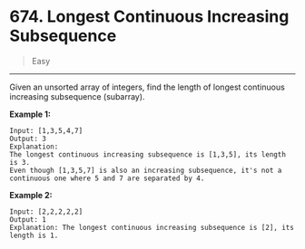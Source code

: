 # 674. Longest Continuous Increasing Subsequence

> Easy

------

Given an unsorted array of integers, find the length of longest continuous increasing subsequence (subarray).

**Example 1:**

```
Input: [1,3,5,4,7]
Output: 3
Explanation:
The longest continuous increasing subsequence is [1,3,5], its length is 3.
Even though [1,3,5,7] is also an increasing subsequence, it's not a continuous one where 5 and 7 are separated by 4.
```

**Example 2:**

```
Input: [2,2,2,2,2]
Output: 1
Explanation: The longest continuous increasing subsequence is [2], its length is 1.
```
